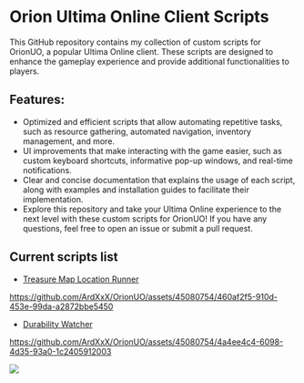 # Orion Ultima Online Client Scripts
 
This GitHub repository contains my collection of custom scripts for OrionUO, a popular Ultima Online client. These scripts are designed to enhance the gameplay experience and provide additional functionalities to players.

## Features:

* Optimized and efficient scripts that allow automating repetitive tasks, such as resource gathering, automated navigation, inventory management, and more.
* UI improvements that make interacting with the game easier, such as custom keyboard shortcuts, informative pop-up windows, and real-time notifications.
* Clear and concise documentation that explains the usage of each script, along with examples and installation guides to facilitate their implementation.
* Explore this repository and take your Ultima Online experience to the next level with these custom scripts for OrionUO! If you have any questions, feel free to open an issue or submit a pull request.


## Current scripts list
* [Treasure Map Location Runner](https://github.com/ArdXxX/OrionUO/blob/main/RunTotMap.oajs)

https://github.com/ArdXxX/OrionUO/assets/45080754/460af2f5-910d-453e-99da-a2872bbe5450




* [Durability Watcher](https://github.com/ArdXxX/OrionUO/blob/main/Durability_Watcher.oajs)

https://github.com/ArdXxX/OrionUO/assets/45080754/4a4ee4c4-6098-4d35-93a0-1c2405912003





![](https://visitcount.itsvg.in/api?id=ArdXxXxXx&icon=0&color=0) 
